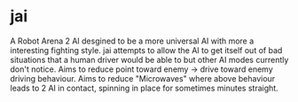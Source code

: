 # jai
A Robot Arena 2 AI desgined to be a more universal AI with more a interesting fighting style. jai attempts to allow the AI to get itself out of bad situations that a human driver would be able to but other AI modes currently don't notice.
Aims to reduce point toward enemy -> drive toward enemy driving behaviour.
Aims to reduce "Microwaves" where above behaviour leads to 2 AI in contact, spinning in place for sometimes minutes straight.

